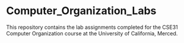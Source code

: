# Computer_Organization_Labs
This repository contains the lab assignments completed for the CSE31 Computer Organization course at the University of California, Merced.

